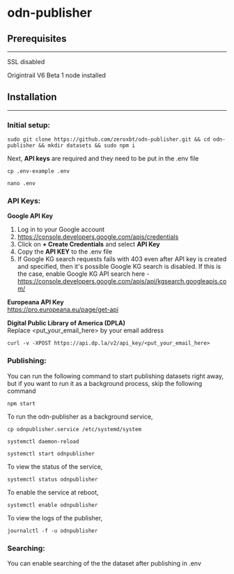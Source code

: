 # odn-publisher

## __Prerequisites__
________

SSL disabled

Origintrail V6 Beta 1 node installed

## __Installation__
__________

### __Initial setup:__
```
sudo git clone https://github.com/zeroxbt/odn-publisher.git && cd odn-publisher && mkdir datasets && sudo npm i
```
Next, __API keys__ are required and they need to be put in the .env file

```
cp .env-example .env
```
```
nano .env
```
### __API Keys:__
**Google API Key**  
1. Log in to your Google account
2. https://console.developers.google.com/apis/credentials
3. Click on **+ Create Credentials** and select **API Key**
4. Copy the **API KEY** to the .env file
5. If Google KG search requests fails with 403 even after API key is created and specified, then it's possible Google KG search is disabled. If this is the case, enable Google KG API search here - https://console.developers.google.com/apis/api/kgsearch.googleapis.com/

**Europeana API Key**  
https://pro.europeana.eu/page/get-api

**Digital Public Library of America (DPLA)**  
Replace <put_your_email_here> by your email address
```
curl -v -XPOST https://api.dp.la/v2/api_key/<put_your_email_here>
```
### __Publishing:__

You can run the following command to start publishing datasets right away, but if you want to run it as a background process, skip the following command
```
npm start
```
To run the odn-publisher as a background service, 
```
cp odnpublisher.service /etc/systemd/system
```
```
systemctl daemon-reload
```
```
systemctl start odnpublisher
```
To view the status of the service,
```
systemctl status odnpublisher
```
To enable the service at reboot,
```
systemctl enable odnpublisher
```
To view the logs of the publisher,
```
journalctl -f -u odnpublisher
```

### __Searching:__
You can enable searching of the the dataset after publishing in .env
